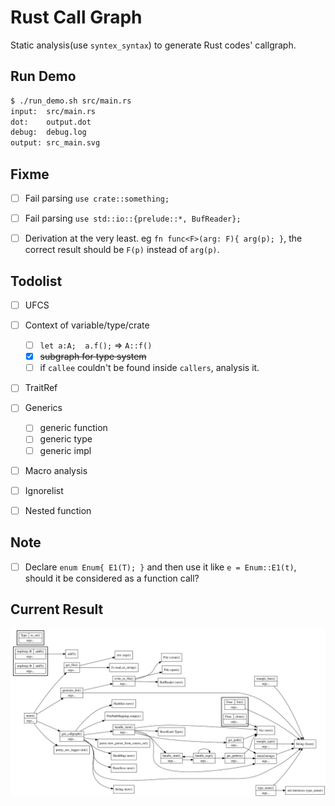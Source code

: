 # Rust Call Graph

Static analysis(use `syntex_syntax`) to generate Rust codes' callgraph.


## Run Demo
```sh
$ ./run_demo.sh src/main.rs
input:  src/main.rs
dot:    output.dot
debug:  debug.log
output: src_main.svg
```

## Fixme
- [ ] Fail parsing `use crate::something;`
- [ ] Fail parsing `use std::io::{prelude::*, BufReader};`
- [ ] Derivation at the very least. eg 
    `fn func<F>(arg: F){ arg(p); }`, the correct result should be `F(p)` instead of `arg(p)`.
    

## Todolist
- [ ] UFCS
- [ ] Context of variable/type/crate
    - [ ] `let a:A;  a.f();` => `A::f()`
    - [x] ~~subgraph for type system~~
    - [ ] if `callee` couldn't be found inside `callers`, analysis it.
- [ ] TraitRef 
- [ ] Generics
  - [ ] generic function
  - [ ] generic type
  - [ ] generic impl
- [ ] Macro analysis
- [ ] Ignorelist
- [ ] Nested function


## Note
- [ ] Declare `enum Enum{ E1(T); }` and then use it like `e = Enum::E1(t)`, should it be considered as a function call?


## Current Result
![Alt text](./README.svg)

